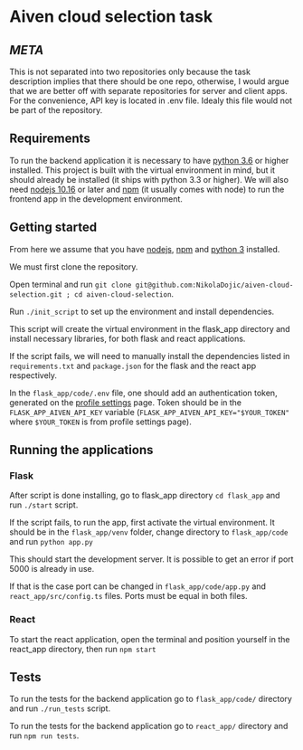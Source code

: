 # Aiven cloud selection task

## _META_

This is not separated into two repositories only because the task description implies that there should be one repo,
otherwise, I would argue that we are better off with separate repositories for server and client apps.
For the convenience, API key is located in .env file. Idealy this file would not be part of the repository.

## Requirements

To run the backend application it is necessary to have [python 3.6](https://www.python.org/downloads/) or higher installed.
This project is built with the virtual environment in mind, but it should already be installed (it ships with python 3.3 or higher).
We will also need [nodejs 10.16](https://nodejs.org/en/) or later and [npm](https://docs.npmjs.com/downloading-and-installing-node-js-and-npm) (it usually comes with node) to run the frontend app in the development environment.

## Getting started

From here we assume that you have [nodejs](https://nodejs.org/en/), [npm](https://docs.npmjs.com/downloading-and-installing-node-js-and-npm) and [python 3](https://www.python.org/downloads/) installed.

We must first clone the repository.

Open terminal and run `git clone git@github.com:NikolaDojic/aiven-cloud-selection.git ; cd aiven-cloud-selection`.

Run `./init_script` to set up the environment and install dependencies.

This script will create the virtual environment in the flask_app directory and install necessary libraries, for both flask and react applications.

If the script fails, we will need to manually install the dependencies listed in `requirements.txt` and `package.json` for the flask and the react app respectively.

In the `flask_app/code/.env` file, one should add an authentication token, generated on the [profile settings](https://console.aiven.io/profile/auth) page. Token should be in the `FLASK_APP_AIVEN_API_KEY` variable (```FLASK_APP_AIVEN_API_KEY="$YOUR_TOKEN"``` where `$YOUR_TOKEN` is from profile settings page).

## Running the applications

### Flask

After script is done installing, go to flask_app directory `cd flask_app` and run `./start` script.

If the script fails, to run the app, first activate the virtual environment. It should be in the `flask_app/venv` folder,
change directory to `flask_app/code` and run `python app.py`

This should start the development server. It is possible to get an error if port 5000 is already in use.

If that is the case port can be changed in `flask_app/code/app.py` and `react_app/src/config.ts` files.
Ports must be equal in both files.

### React

To start the react application, open the terminal and position yourself in the react_app directory, then run `npm start`

## Tests

To run the tests for the backend application go to `flask_app/code/` directory and run `./run_tests` script.

To run the tests for the backend application go to `react_app/` directory and run `npm run tests`.
